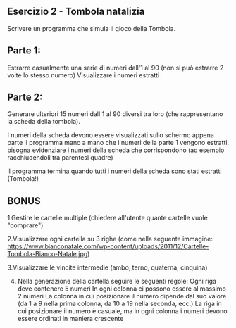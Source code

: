 ## Esercizio 2 - Tombola natalizia
Scrivere un programma che simula il gioco della Tombola.

## Parte 1:

Estrarre casualmente una serie di numeri dall'1 al 90 (non si può estrarre 2 volte lo stesso numero)
Visualizzare i numeri estratti

## Parte 2:

Generare ulteriori 15 numeri dall'1 al 90 diversi tra loro (che rappresentano la scheda della tombola).

I numeri della scheda devono essere visualizzati sullo schermo appena parte il programma
mano a mano che i numeri della parte 1 vengono estratti, bisogna evidenziare i numeri della scheda che corrispondono (ad esempio racchiudendoli tra parentesi quadre)

il programma termina quando tutti i numeri della scheda sono stati estratti (Tombola!)

## BONUS 

1.Gestire le cartelle multiple (chiedere all'utente quante cartelle vuole "comprare")

2.Visualizzare ogni cartella su 3 righe (come nella seguente immagine: https://www.bianconatale.com/wp-content/uploads/2011/12/Cartelle-Tombola-Bianco-Natale.jpg)

3.Visualizzare le vincite intermedie (ambo, terno, quaterna, cinquina)

4. Nella generazione della cartella seguire le seguenti regole:
Ogni riga deve contenere 5 numeri
In ogni colonna ci possono essere al massimo 2 numeri
La colonna in cui posizionare il numero dipende dal suo valore (da 1 a 9 nella prima colonna, da 10 a 19 nella seconda, ecc.)
La riga in cui posizionare il numero è casuale, ma in ogni colonna i numeri devono essere ordinati in maniera crescente